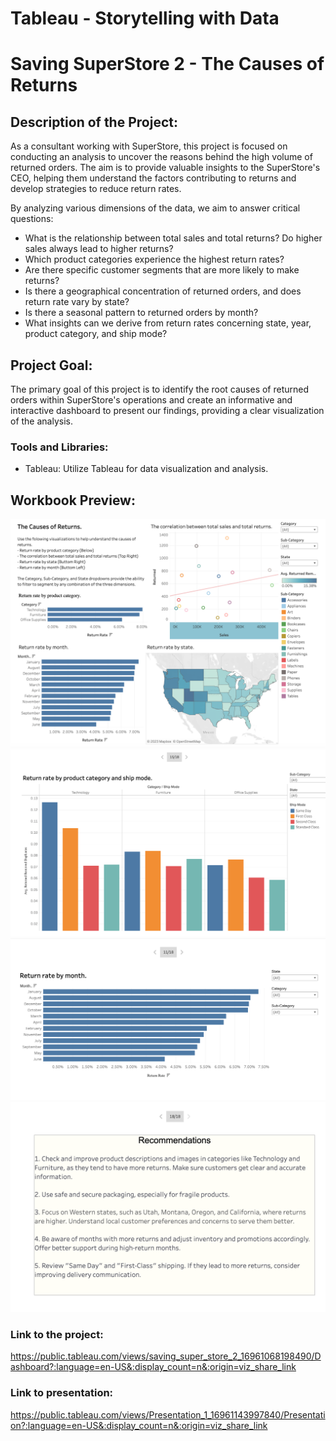 # Tableau - Storytelling with Data

# Saving SuperStore 2 - The Causes of Returns


## Description of the Project:
As a consultant working with SuperStore, this project is focused on conducting an analysis to uncover the reasons behind the high volume of returned orders. The aim is to provide valuable insights to the SuperStore's CEO, helping them understand the factors contributing to returns and develop strategies to reduce return rates.

By analyzing various dimensions of the data, we aim to answer critical questions:
- What is the relationship between total sales and total returns? Do higher sales always lead to higher returns?
- Which product categories experience the highest return rates?
- Are there specific customer segments that are more likely to make returns?
- Is there a geographical concentration of returned orders, and does return rate vary by state?
- Is there a seasonal pattern to returned orders by month?
- What insights can we derive from return rates concerning state, year, product category, and ship mode?

## Project Goal:
The primary goal of this project is to identify the root causes of returned orders within SuperStore's operations and create an informative and interactive dashboard to present our findings, providing a clear visualization of the analysis.

### Tools and Libraries:
- Tableau: Utilize Tableau for data visualization and analysis.

## Workbook Preview:
![Sample Image](https://github.com/Kseniya-G/TripleTen_Projects/blob/main/Tableau%20-%20Saving%20SuperStore%202/Pics/1.png)
![Sample Image](https://github.com/Kseniya-G/TripleTen_Projects/blob/main/Tableau%20-%20Saving%20SuperStore%202/Pics/2.png)
![Sample Image](https://github.com/Kseniya-G/TripleTen_Projects/blob/main/Tableau%20-%20Saving%20SuperStore%202/Pics/3.png)
![Sample Image](https://github.com/Kseniya-G/TripleTen_Projects/blob/main/Tableau%20-%20Saving%20SuperStore%202/Pics/4.png)


### Link to the project:
https://public.tableau.com/views/saving_super_store_2_16961068198490/Dashboard?:language=en-US&:display_count=n&:origin=viz_share_link

###  Link to presentation:
https://public.tableau.com/views/Presentation_1_16961143997840/Presentation?:language=en-US&:display_count=n&:origin=viz_share_link
